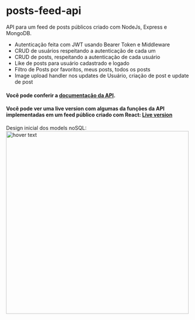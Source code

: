 # posts-feed-api


API para um feed de posts públicos criado com NodeJs, Express e MongoDB.
  - Autenticação feita com JWT usando Bearer Token e Middleware
  - CRUD de usuários respeitando a autenticação de cada um
  - CRUD de posts, respeitando a autenticação de cada usuário
  - Like de posts para usuário cadastrado e logado
  - Filtro de Posts por favoritos, meus posts, todos os posts
  - Image upload handler nos updates de Usuário, criação de post e update de post

#### Você pode conferir a [documentação da API](https://documenter.getpostman.com/view/15618055/TzRVekiL).

#### Você pode ver uma live version com algumas da funções da API implementadas em um feed público criado com React: [Live version](https://post-feed-network.herokuapp.com/)

Design inicial dos models noSQL:  <br/>
<img src="https://i.ibb.co/RyDqFBz/Captura-de-tela-2021-05-13-195258.png" width="500" title="hover text">
